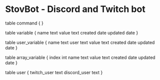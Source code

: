 # StovBot - Discord and Twitch bot

table command {
}

table variable {
    name text
    value text
    created date
    updated date
}

table user_variable {
    name text
    user text
    value text
    created date
    updated date
}

table array_variable {
    index int
    name text
    value text
    created date
    updated date
}

table user {
    twitch_user text
    discord_user text
}
